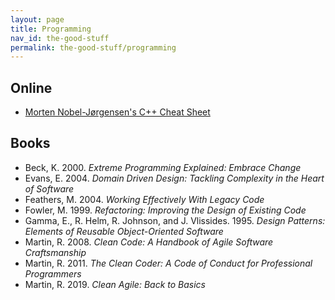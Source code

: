 ```yaml
---
layout: page
title: Programming
nav_id: the-good-stuff
permalink: the-good-stuff/programming
---
```


## Online

- [Morten Nobel-Jørgensen's C++ Cheat Sheet](https://github.com/mortennobel/cpp-cheatsheet)

## Books

- Beck, K. 2000. _Extreme Programming Explained: Embrace Change_
- Evans, E. 2004. _Domain Driven Design: Tackling Complexity in the Heart of
  Software_
- Feathers, M. 2004. _Working Effectively With Legacy Code_
- Fowler, M. 1999. _Refactoring: Improving the Design of Existing Code_
- Gamma, E., R. Helm, R. Johnson, and J. Vlissides. 1995. _Design Patterns:
  Elements of Reusable Object-Oriented Software_
- Martin, R. 2008. _Clean Code: A Handbook of Agile Software Craftsmanship_
- Martin, R. 2011. _The Clean Coder: A Code of Conduct for Professional Programmers_
- Martin, R. 2019. _Clean Agile: Back to Basics_
